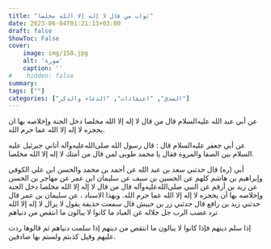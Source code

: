 ```yaml
---
title: "ثواب من قال لا إله إلا الله مخلصا"
date: 2023-06-04T01:21:13+03:00
draft: false
ShowToc: False
cover:
    image: img/158.jpg
    alt: 'صورة'
    caption: ''
#    hidden: false
summary: 
tags: [""]
categories: ["الصدق", "اعتقادات", "الدعاء والذكر"]
---
```

عن أبي عبد الله عليه‌السلام قال من قال لا إله
إلا الله مخلصا دخل الجنة وإخلاصه بها ان يحجزه لا إله إلا الله عما
حرم الله.

عن أبي جعفر عليه‌السلام قال : قال رسول الله صلى‌الله‌عليه‌وآله أتاني جبرئيل عليه
السلام بين الصفا والمروة فقال يا محمد طوبى لمن قال من أمتك لا إله إلا
الله مخلصا.

أبي (ره) قال حدثني سعد بن عبد الله عن أحمد بن محمد والحسن
ابن علي الكوفي وإبراهيم بن هاشم كلهم عن الحسين بن سيف عن سليمان
ابن عمر عن مهاجر بن الحسن عن زيد بن أرقم عن النبي صلى‌الله‌عليه‌وآله قال
من قال لا إله إلا الله مخلصا دخل الجنة وإخلاصه بها أن يحجزه لا إله
إلا الله عما حرم الله.
وبهذا الاسناد ، عن سليمان بن عمر قال حدثني زيد بن رافع قال
حدثني زر بن حبيش قال سمعت حذيفة يقول لا يزال لا إله إلا الله ترد
غضب الرب جل جلاله عن العباد ما كانوا لا يبالون ما انتقص من دنياهم
 
إذا سلم دينهم فإذا كانوا لا يبالون ما انتقص من دينهم إذا سلمت دنياهم
ثم قالوها ردت عليهم وقيل كذبتم ولستم بها صادقين.

